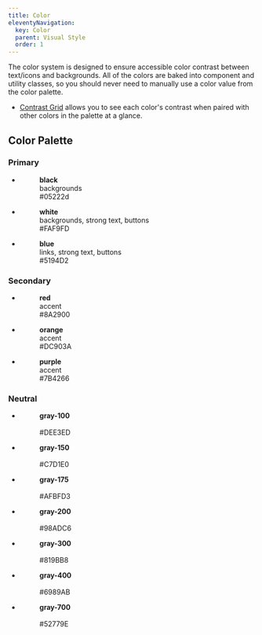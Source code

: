 ```yaml
---
title: Color
eleventyNavigation:
  key: Color
  parent: Visual Style
  order: 1
---
```


The color system is designed to ensure accessible color contrast between text/icons and backgrounds. All of the colors are baked into component and utility classes, so you should never need to manually use a color value from the color palette.

* [Contrast Grid](https://contrast-grid.eightshapes.com/?version=1.1.0&background-colors=&foreground-colors=%23FAF9FD%2C%20%24white%0D%0A%2305222d%2C%20%24black%0D%0A%23275686%2C%20%24blue%0D%0A%237B4266%2C%20%24purple%0D%0A%238A2900%2C%20%24orange%0D%0A%236B4F00%2C%20%24gold%0D%0A%23DEE3ED%2C%20%24gray-100%0D%0A%23C7D1E0%2C%20%24gray-150%0D%0A%23AFBFD3%2C%20%24gray-175%0D%0A%2398ADC6%2C%20%24gray-200%0D%0A%23819BB8%2C%20%24gray-300%0D%0A%236989AB%2C%20%24gray-400%0D%0A%2352779E%2C%20%24gray-700&es-color-form__tile-size=compact&es-color-form__show-contrast=aaa) allows you to see each color's contrast when paired with other colors in the palette at a glance.

## Color Palette

### Primary

<ul class="mrk-grid" role="list" style="--grid-col-min: 220px">
  <li>
    <figure class="doc-palette">
      <div style="background-color: #05222d"></div>
      <figcaption>
        <p><strong>black</strong><br>
        backgrounds<br>
        <span>#05222d</span></p>
      </figcaption>
    </figure>
  </li>
  <li>
    <figure class="doc-palette">
      <div style="background-color: #FAF9FD"></div>
      <figcaption>
        <p><strong>white</strong><br>
        backgrounds, strong text, buttons<br>
        <span>#FAF9FD</span></p>
      </figcaption>
    </figure>
  </li>
  <li>
    <figure class="doc-palette">
      <div style="background-color: #5194D2"></div>
      <figcaption>
        <p><strong>blue</strong><br>
        links, strong text, buttons<br>
        <span>#5194D2</span></p>
      </figcaption>
    </figure>
  </li>
</ul>

### Secondary

<ul class="mrk-grid" role="list" style="--grid-col-min: 220px">
  <li>
    <figure class="doc-palette">
      <div style="background-color: #8A2900"></div>
      <figcaption>
        <p><strong>red</strong><br>
        accent<br>
        <span>#8A2900</span></p>
      </figcaption>
    </figure>
  </li>
  <li>
    <figure class="doc-palette">
      <div style="background-color: #DC903A"></div>
      <figcaption>
        <p><strong>orange</strong><br>
        accent<br>
        <span>#DC903A</span></p>
      </figcaption>
    </figure>
  </li>
  <li>
    <figure class="doc-palette">
      <div style="background-color: #7B4266"></div>
      <figcaption>
        <p><strong>purple</strong><br>
        accent<br>
        <span>#7B4266</span></p>
      </figcaption>
    </figure>
  </li>
</ul>

### Neutral

<ul class="mrk-grid" role="list" style="--grid-col-min: 220px">
  <li>
    <figure class="doc-palette">
      <div style="background-color: #DEE3ED"></div>
      <figcaption>
        <p><strong>gray-100</strong><br>
        <br>
        <span>#DEE3ED</span></p>
      </figcaption>
    </figure>
  </li>
  <li>
    <figure class="doc-palette">
      <div style="background-color: #C7D1E0"></div>
      <figcaption>
        <p><strong>gray-150</strong><br>
        <br>
        <span>#C7D1E0</span></p>
      </figcaption>
    </figure>
  </li>
  <li>
    <figure class="doc-palette">
      <div style="background-color: #AFBFD3"></div>
      <figcaption>
        <p><strong>gray-175</strong><br>
        <br>
        <span>#AFBFD3</span></p>
      </figcaption>
    </figure>
  </li>
  <li>
    <figure class="doc-palette">
      <div style="background-color: #98ADC6"></div>
      <figcaption>
        <p><strong>gray-200</strong><br>
        <br>
        <span>#98ADC6</span></p>
      </figcaption>
    </figure>
  </li>
  <li>
    <figure class="doc-palette">
      <div style="background-color: #819BB8"></div>
      <figcaption>
        <p><strong>gray-300</strong><br>
        <br>
        <span>#819BB8</span></p>
      </figcaption>
    </figure>
  </li>
  <li>
    <figure class="doc-palette">
      <div style="background-color: #6989AB"></div>
      <figcaption>
        <p><strong>gray-400</strong><br>
        <br>
        <span>#6989AB</span></p>
      </figcaption>
    </figure>
  </li>
  <li>
    <figure class="doc-palette">
      <div style="background-color: #52779E"></div>
      <figcaption>
        <p><strong>gray-700</strong><br>
        <br>
        <span>#52779E</span></p>
      </figcaption>
    </figure>
  </li>
</ul>